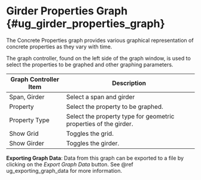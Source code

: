 Girder Properties Graph {#ug_girder_properties_graph}
==============================================
The Concrete Properties graph provides various graphical representation of concrete properties as they vary with time.

The graph controller, found on the left side of the graph window, is used to select the properties to be graphed and other graphing parameters.

Graph Controller Item | Description
---------------------|----------------------
Span, Girder | Select a span and girder
Property | Select the property to be graphed.
Property Type | Select the property type for geometric properties of the girder.
Show Grid | Toggles the grid.
Show Girder | Toggles the girder.

**Exporting Graph Data**: Data from this graph can be exported to a file by clicking on the *Export Graph Data* button. See @ref ug_exporting_graph_data for more information.

